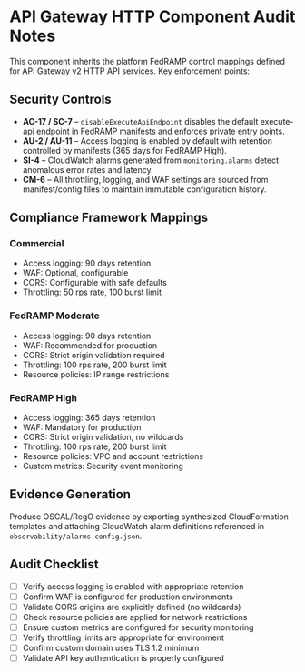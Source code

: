 # API Gateway HTTP Component Audit Notes

This component inherits the platform FedRAMP control mappings defined for API Gateway v2 HTTP API services. Key enforcement points:

## Security Controls

- **AC-17 / SC-7** – `disableExecuteApiEndpoint` disables the default execute-api endpoint in FedRAMP manifests and enforces private entry points.
- **AU-2 / AU-11** – Access logging is enabled by default with retention controlled by manifests (365 days for FedRAMP High).
- **SI-4** – CloudWatch alarms generated from `monitoring.alarms` detect anomalous error rates and latency.
- **CM-6** – All throttling, logging, and WAF settings are sourced from manifest/config files to maintain immutable configuration history.

## Compliance Framework Mappings

### Commercial
- Access logging: 90 days retention
- WAF: Optional, configurable
- CORS: Configurable with safe defaults
- Throttling: 50 rps rate, 100 burst limit

### FedRAMP Moderate
- Access logging: 90 days retention
- WAF: Recommended for production
- CORS: Strict origin validation required
- Throttling: 100 rps rate, 200 burst limit
- Resource policies: IP range restrictions

### FedRAMP High
- Access logging: 365 days retention
- WAF: Mandatory for production
- CORS: Strict origin validation, no wildcards
- Throttling: 100 rps rate, 200 burst limit
- Resource policies: VPC and account restrictions
- Custom metrics: Security event monitoring

## Evidence Generation

Produce OSCAL/RegO evidence by exporting synthesized CloudFormation templates and attaching CloudWatch alarm definitions referenced in `observability/alarms-config.json`.

## Audit Checklist

- [ ] Verify access logging is enabled with appropriate retention
- [ ] Confirm WAF is configured for production environments
- [ ] Validate CORS origins are explicitly defined (no wildcards)
- [ ] Check resource policies are applied for network restrictions
- [ ] Ensure custom metrics are configured for security monitoring
- [ ] Verify throttling limits are appropriate for environment
- [ ] Confirm custom domain uses TLS 1.2 minimum
- [ ] Validate API key authentication is properly configured
